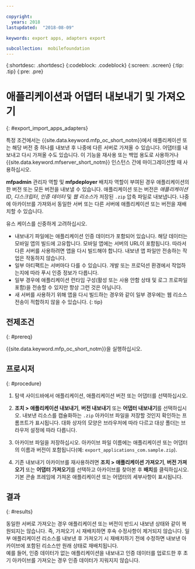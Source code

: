 ```yaml
---

copyright:
  years: 2018
lastupdated:  "2018-08-09"

keywords: export apps, adapters export

subcollection:  mobilefoundation
---
```


{:shortdesc: .shortdesc}
{:codeblock: .codeblock}
{:screen: .screen}
{:tip: .tip}
{:pre: .pre}

# 애플리케이션과 어댑터 내보내기 및 가져오기
{: #export_import_apps_adapters}

특정 조건에서는 {{site.data.keyword.mfp_oc_short_notm}}에서 애플리케이션 또는 해당 버전 중 하나를 내보낸 후 나중에 다른 서버로 가져올 수 있습니다. 어댑터를 내보내고 다시 가져올 수도 있습니다. 이 기능을 재사용 또는 백업 용도로 사용하거나 {{site.data.keyword.mfserver_short_notm}} 인스턴스 간에 마이그레이션할 때 사용하십시오.

**mfpadmin** 관리자 역할 및 **mfpdeployer** 배치자 역할이 부여된 경우 애플리케이션의 한 버전 또는 모든 버전을 내보낼 수 있습니다. 애플리케이션 또는 버전은 *애플리케이션 ID*, *디스크립터*, *인증 데이터* 및 *웹 리소스*가 저장된 `.zip` 압축 파일로 내보냅니다. 나중에 아카이브를 가져와서 동일한 서버 또는 다른 서버에 애플리케이션 또는 버전을 재배치할 수 있습니다.

유스 케이스를 신중하게 고려하십시오.
* 내보내기 파일에는 애플리케이션 인증 데이터가 포함되어 있습니다. 해당 데이터는 모바일 앱의 빌드에 고유합니다. 모바일 앱에는 서버의 URL이 포함됩니다. 따라서 다른 서버를 사용하려면 앱을 다시 빌드해야 합니다. 내보낸 앱 파일만 전송하는 작업은 작동하지 않습니다.
* 일부 아티팩트는 서버마다 다를 수 있습니다. 개발 또는 프로덕션 환경에서 작업하는지에 따라 푸시 인증 정보가 다릅니다.
* 일부 경우에 애플리케이션 런타임 구성(활성 또는 사용 안함 상태 및 로그 프로파일 포함)을 전송할 수 있지만 항상 그런 것은 아닙니다.
* 새 서버를 사용하기 위해 앱을 다시 빌드하는 경우와 같이 일부 경우에는 웹 리소스 전송이 적합하지 않을 수 있습니다.
{: tip}

##  전제조건
{: #prereq}

{{site.data.keyword.mfp_oc_short_notm}}을 실행하십시오.

##  프로시저
{: #procedure}

1.  탐색 사이드바에서 애플리케이션, 애플리케이션 버전 또는 어댑터를 선택하십시오.

2.  **조치 > 애플리케이션 내보내기**, **버전 내보내기** 또는 **어댑터 내보내기**를 선택하십시오.
     내보낸 리소스를 캡슐화하는 `.zip` 아카이브 파일을 저장할 것인지 확인하는 프롬프트가 표시됩니다. 대화 상자의 모양은 브라우저에 따라 다르고 대상 폴더는 브라우저 설정에 따라 다릅니다.

3.   아카이브 파일을 저장하십시오.
      아카이브 파일 이름에는 애플리케이션 또는 어댑터의 이름과 버전이 포함됩니다(예: `export_applications_com.sample.zip`).

4.   기존 내보내기 아카이브를 재사용하려면 **조치 > 애플리케이션 가져오기**, **버전 가져오기** 또는 **어댑터 가져오기**를 선택하고 아카이브를 찾아본 후 **배치**를 클릭하십시오.
      기본 콘솔 프레임에 가져온 애플리케이션 또는 어댑터의 세부사항이 표시됩니다.

##    결과
{: #results}

동일한 서버로 가져오는 경우 애플리케이션 또는 버전이 반드시 내보낸 상태와 같이 복원되지는 않습니다. 즉, 가져오기 시 재배치하면 후속 수정사항이 제거되지 않습니다. 일부 애플리케이션 리소스를 내보낸 후 가져오기 시 재배치하기 전에 수정하면 내보낸 아카이브에 포함된 리소스만 원래 상태로 재배치됩니다.
<br/>
예를 들어, 인증 데이터가 없는 애플리케이션을 내보내고 인증 데이터를 업로드한 후 초기 아카이브를 가져오는 경우 인증 데이터가 지워지지 않습니다.

